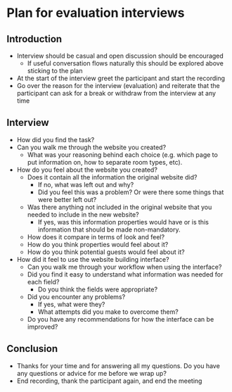 # Plan for evaluation interviews

## Introduction

- Interview should be casual and open discussion should be encouraged
    - If useful conversation flows naturally this should be explored above sticking to the plan
- At the start of the interview greet the participant and start the recording
- Go over the reason for the interview (evaluation) and reiterate that the participant can ask for a break or withdraw from the interview at any time

## Interview

- How did you find the task?
- Can you walk me through the website you created?
  - What was your reasoning behind each choice (e.g. which page to put information on, how to separate room types, etc).
- How do you feel about the website you created?
  - Does it contain all the information the original website did?
    - If no, what was left out and why?
    - Did you feel this was a problem? Or were there some things that were better left out?
  - Was there anything not included in the original website that you needed to include in the new website?
    - If yes, was this information properties would have or is this information that should be made non-mandatory.
  - How does it compare in terms of look and feel?
  - How do you think properties would feel about it?
  - How do you think potential guests would feel about it?
- How did it feel to use the website building interface?
  - Can you walk me through your workflow when using the interface?
  - Did you find it easy to understand what information was needed for each field?
    - Do you think the fields were appropriate?
  - Did you encounter any problems?
    - If yes, what were they?
    - What attempts did you make to overcome them?
  - Do you have any recommendations for how the interface can be improved?

## Conclusion

- Thanks for your time and for answering all my questions. Do you have any questions or advice for me before we wrap up?
- End recording, thank the participant again, and end the meeting
